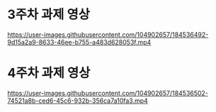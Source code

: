 # 3주차 과제 영상

https://user-images.githubusercontent.com/104902657/184536492-9d15a2a9-8633-46ee-b755-a483d628053f.mp4

# 4주차 과제 영상

https://user-images.githubusercontent.com/104902657/184536502-74521a8b-ced6-45c6-932b-356ca7a10fa3.mp4


